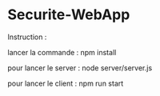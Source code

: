 # Securite-WebApp

Instruction :

lancer la commande :
npm install

pour lancer le server :
node server/server.js

pour lancer le client :
npm run start
